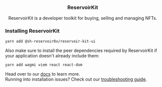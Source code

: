 <h3 align="center">ReservoirKit</h3>
  <p align="center">
    ReservoirKit is a developer toolkit for buying, selling and managing NFTs.
  </p>

### Installing ReservoirKit

```
yarn add @sh-reservoir0x/reservoir-kit-ui
```

Also make sure to install the peer dependencies required by ReservoirKit if your application doesn't already include them:

```
yarn add wagmi viem react react-dom
```

Head over to our [docs](https://docs.reservoir.tools/reference/reservoirkit) to learn more.  
Running into installation issues? Check out our [troubleshooting guide](https://docs.reservoir.tools/reference/troubleshooting).
